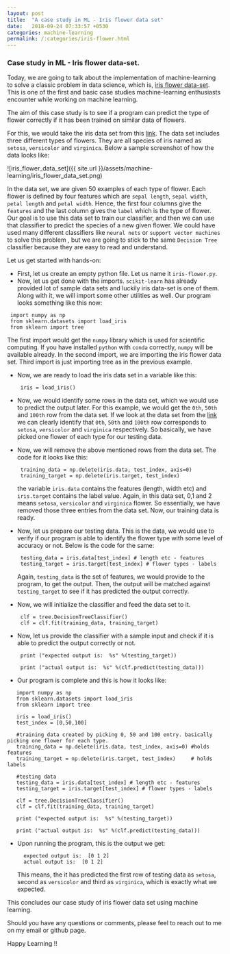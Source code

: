 ```yaml
---
layout: post
title:  "A case study in ML - Iris flower data set"
date:   2018-09-24 07:33:57 +0530
categories: machine-learning
permalink: /:categories/iris-flower.html
---
```


### Case study in ML - Iris flower data-set.

Today, we are going to talk about the implementation of machine-learning to solve a classic problem in data science, 
which is, [iris flower data-set](https://en.wikipedia.org/wiki/Iris_flower_data_set). This is one of the first and 
basic case studies machine-learning enthusiasts encounter while working on machine learning. 

The aim of this case study is to see if a program can predict the type of flower correctly if it has been trained on 
similar data of flowers. 


For this, we would take the iris data set from this [link](https://en.wikipedia.org/wiki/Iris_flower_data_set).
The data set includes three different types of flowers. They are all species of iris named as `setosa`, `versicolor` and
 `virginica`. Below a sample screenshot of how the data looks like:
 
 ![iris_flower_data_set]({{ site.url }}/assets/machine-learning/iris_flower_data_set.png)
 
 In the data set, we are given 50 examples of each type of flower. Each flower is defined by four features 
which are `sepal length`, `sepal width`, `petal length` and `petal width`. Hence, the first four columns give the `features`
and the last column gives the `label` which is the type of flower. Our goal is to use this data set to train our 
classifier, and then we can use that classifier to predict the species of a new given flower. We could have used 
many different classifiers like `neural nets` or `support vector machines` to solve this problem , but we are going to 
stick to the same `Decision Tree` classifier because they are easy to read and understand.

Let us get started with hands-on:

* First, let us create an empty python file. Let us name it `iris-flower.py`.
* Now, let us get done with the imports. `scikit-learn` has already provided lot of sample data sets and luckily 
iris data-set is one of them. Along with it, we will import some other utilities as well. Our program looks something like
this now:
 ````
  import numpy as np
  from sklearn.datasets import load_iris
  from sklearn import tree
 ```` 
 The first import would get the `numpy` library which is used for scientific computing. If you have installed `python`
 with `conda` correctly, `numpy` will be available already. In the second import, we are importing the iris flower data set.
 Third import is just importing tree as in the previous example.

* Now, we are ready to load the iris data set in a variable like this:
  ````
   iris = load_iris()
  ````
* Now, we would identify some rows in the data set, which we would use to predict the output later. For this example, we
  would get the `0th`, `50th` and `100th` row from the data set. If we look at the data set from the [link](https://en.wikipedia.org/wiki/Iris_flower_data_set) 
  we can clearly identify that `0th`, `50th` and `100th` row corresponds to `setosa`, `versicolor` and `virginica` respectively.
  So basically, we have picked one flower of each type for our testing data.

* Now, we will remove the above mentioned rows from the data set. The code for it looks like this:
  ````
   training_data = np.delete(iris.data, test_index, axis=0)
   training_target = np.delete(iris.target, test_index)
  ````
  
  the variable `iris.data` contains the features (length, width etc) and `iris.target` contains the label value. Again,
  in this data set, 0,1 and 2 means `setosa`, `versicolor` and `virginica` flower. So essentially, we have removed those
  three entries from the data set. Now, our training data is ready.

* Now, let us prepare our testing data. This is the data, we would use to verify if our program is able to identify the 
  flower type with some level of accuracy or not. Below is the code for the same:
  ````
   testing_data = iris.data[test_index] # length etc - features
   testing_target = iris.target[test_index] # flower types - labels
  ````
  Again, `testing_data`  is the set of features, we would provide to the program, to get the output. Then, the output will be 
  matched against `testing_target` to see if it has predicted the output correctly.

* Now, we will initialize the classifier and feed the data set to it.
  ````
   clf = tree.DecisionTreeClassifier()
   clf = clf.fit(training_data, training_target)
  ````
  
* Now, let us provide the classifier with a sample input and check if it is able to predict the output correctly or not.
  ````
   print ("expected output is:  %s" %(testing_target))
   
   print ("actual output is:  %s" %(clf.predict(testing_data)))
  ````
* Our program is complete and this is how it looks like:
 ````
    import numpy as np
    from sklearn.datasets import load_iris
    from sklearn import tree
    
    iris = load_iris()
    test_index = [0,50,100]
    
    #training data created by picking 0, 50 and 100 entry. basically picking one flower for each type.
    training_data = np.delete(iris.data, test_index, axis=0) #holds features
    training_target = np.delete(iris.target, test_index)     # holds labels
    
    #testing data
    testing_data = iris.data[test_index] # length etc - features
    testing_target = iris.target[test_index] # flower types - labels
    
    clf = tree.DecisionTreeClassifier()
    clf = clf.fit(training_data, training_target)
    
    print ("expected output is:  %s" %(testing_target))
    
    print ("actual output is:  %s" %(clf.predict(testing_data)))
 ````

* Upon running the program, this is the output we get:
  ````
    expected output is:  [0 1 2]
    actual output is:  [0 1 2]
  ````
  
  This means, the it has predicted the first row of testing data as `setosa`, second as `versicolor` and third as 
  `virginica`, which is exactly what we expected.
  
This concludes our case study of iris flower data set using machine learning.

Should you have any questions or comments, please feel to reach out to me on my email or github page.

Happy Learning !!  
      
      
  
  